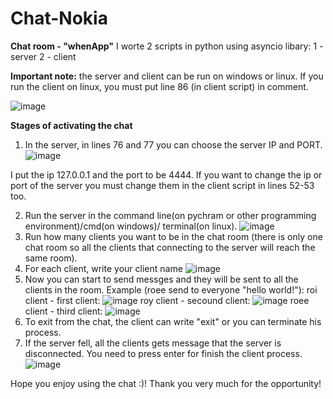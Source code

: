 # Chat-Nokia

**Chat room - "whenApp"**
I worte 2 scripts in python using asyncio libary:
  1 - server
  2 - client
  
**Important note:** 
the server and client can be run on windows or linux. If you run the client on linux, you must put line 86 (in client script) in comment.

![image](https://user-images.githubusercontent.com/65657971/174467522-486f7fc5-f308-4b1a-b69d-2cfae2ce9017.png)


**Stages of activating the chat**
1. In the server, in lines 76 and 77 you can choose the server IP and PORT.
![image](https://user-images.githubusercontent.com/65657971/174239410-3546b917-6b60-4103-ab89-a75f380bbaa3.png)

I put the ip 127.0.0.1 and the port to be 4444.
If you want to change the ip or port of the server you must change them in the client script in lines 52-53 too.

2. Run the server in the command line(on pychram or other programming environment)/cmd(on windows)/ terminal(on linux).
![image](https://user-images.githubusercontent.com/65657971/174240264-aa9e83c2-f41d-47aa-8113-7f2c859534e6.png)
3. Run how many clients you want to be in the chat room (there is only one chat room so all the clients that connecting to the server will reach the same room).
4. For each client, write your client name
![image](https://user-images.githubusercontent.com/65657971/174240736-04a77a3a-9cc3-4ff1-b393-5f58002e0b87.png)
5. Now you can start to send messges and they will be sent to all the clients in the room.
Example (roee send to everyone "hello world!"):
roi client - first client:
![image](https://user-images.githubusercontent.com/65657971/174241125-72f20163-29f0-4a56-864b-8bec99fef02f.png)
roy client - secound client:
![image](https://user-images.githubusercontent.com/65657971/174241279-71779416-e7ed-49d5-aba0-6e38a9e6671a.png)
roee client - third client:
![image](https://user-images.githubusercontent.com/65657971/174241443-060a34be-4e25-4a9d-b371-fae92de52d04.png)
6. To exit from the chat, the client can write "exit" or you can terminate his process.
7. If the server fell, all the clients gets message that the server is disconnected. You need to press enter for finish the client process.
![image](https://user-images.githubusercontent.com/65657971/174467657-d1e0f2fd-5aad-4b1b-922b-771fb3618cc6.png)

Hope you enjoy using the chat :)!
Thank you very much for the opportunity!

